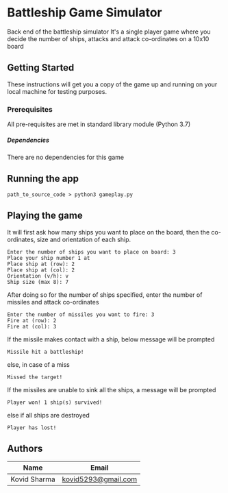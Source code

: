 # Battleship Game Simulator

Back end of the battleship simulator
It's a single player game where you decide the number of ships, attacks and attack co-ordinates on a 10x10 board

## Getting Started
These instructions will get you a copy of the game up and running on your local machine for testing purposes.

### Prerequisites
All pre-requisites are met in standard library module (Python 3.7)

##### Dependencies
There are no dependencies for this game

## Running the app

```
path_to_source_code > python3 gameplay.py
```

## Playing the game
It will first ask how many ships you want to place on the board, then the co-ordinates, size and orientation of each ship.

```
Enter the number of ships you want to place on board: 3
Place your ship number 1 at 
Place ship at (row): 2
Place ship at (col): 2
Orientation (v/h): v
Ship size (max 8): 7

```
After doing so for the number of ships specified, enter the number of missiles and attack co-ordinates
```
Enter the number of missiles you want to fire: 3
Fire at (row): 2
Fire at (col): 3
```
If the missile makes contact with a ship, below message will be prompted
```
Missile hit a battleship!
```
else, in case of a miss
```
Missed the target!
```

If the missiles are unable to sink all the ships, a message will be prompted
```
Player won! 1 ship(s) survived!
```
else if all ships are destroyed
```
Player has lost!
```
## Authors
|Name | Email|
| --- | ---- |
| Kovid Sharma | kovid5293@gmail.com | 
